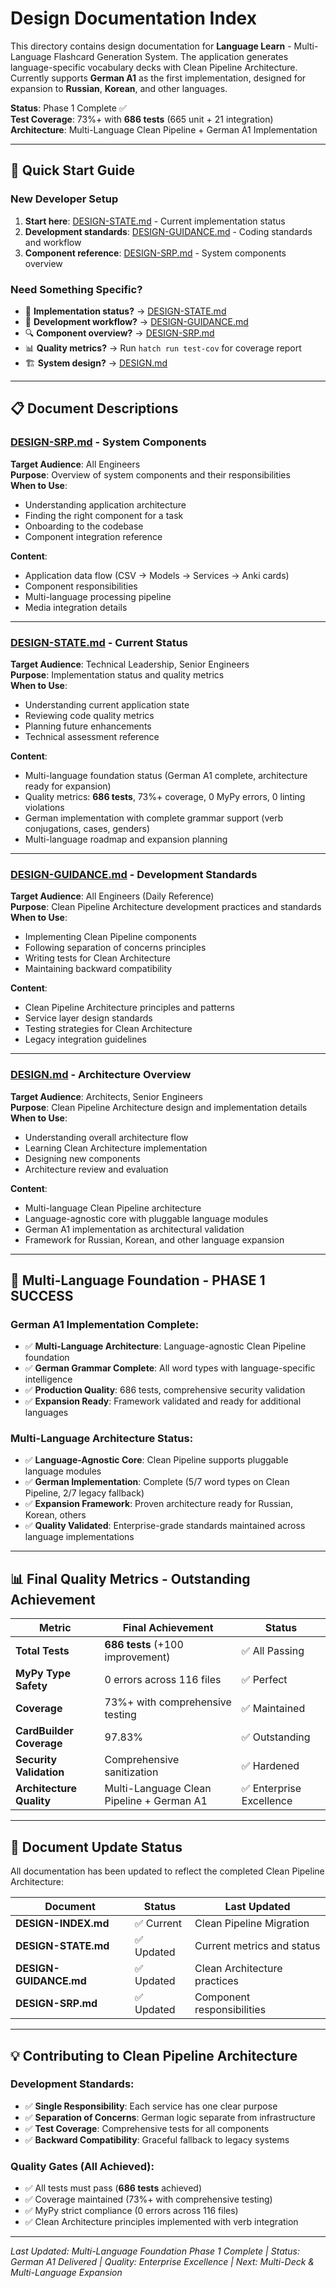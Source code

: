 # Design Documentation Index

This directory contains design documentation for **Language Learn** - Multi-Language Flashcard Generation System. The application generates language-specific vocabulary decks with Clean Pipeline Architecture. Currently supports **German A1** as the first implementation, designed for expansion to **Russian**, **Korean**, and other languages.

**Status**: Phase 1 Complete ✅  
**Test Coverage**: 73%+ with **686 tests** (665 unit + 21 integration)  
**Architecture**: Multi-Language Clean Pipeline + German A1 Implementation

---

## 🚀 **Quick Start Guide**

### **New Developer Setup**
1. **Start here**: [DESIGN-STATE.md](./DESIGN-STATE.md) - Current implementation status
2. **Development standards**: [DESIGN-GUIDANCE.md](./DESIGN-GUIDANCE.md) - Coding standards and workflow
3. **Component reference**: [DESIGN-SRP.md](./DESIGN-SRP.md) - System components overview

### **Need Something Specific?**
- 🎯 **Implementation status?** → [DESIGN-STATE.md](./DESIGN-STATE.md)
- 🔧 **Development workflow?** → [DESIGN-GUIDANCE.md](./DESIGN-GUIDANCE.md)  
- 🔍 **Component overview?** → [DESIGN-SRP.md](./DESIGN-SRP.md)
- 📊 **Quality metrics?** → Run `hatch run test-cov` for coverage report
- 🏗️ **System design?** → [DESIGN.md](./DESIGN.md)

---

## 📋 **Document Descriptions**

### **[DESIGN-SRP.md](./DESIGN-SRP.md)** - System Components
**Target Audience**: All Engineers  
**Purpose**: Overview of system components and their responsibilities  
**When to Use**: 
- Understanding application architecture
- Finding the right component for a task
- Onboarding to the codebase
- Component integration reference

**Content**:
- Application data flow (CSV → Models → Services → Anki cards)
- Component responsibilities
- Multi-language processing pipeline
- Media integration details

---

### **[DESIGN-STATE.md](./DESIGN-STATE.md)** - Current Status  
**Target Audience**: Technical Leadership, Senior Engineers  
**Purpose**: Implementation status and quality metrics  
**When to Use**:
- Understanding current application state
- Reviewing code quality metrics
- Planning future enhancements
- Technical assessment reference

**Content**:
- Multi-language foundation status (German A1 complete, architecture ready for expansion)
- Quality metrics: **686 tests**, 73%+ coverage, 0 MyPy errors, 0 linting violations
- German implementation with complete grammar support (verb conjugations, cases, genders)
- Multi-language roadmap and expansion planning

---

### **[DESIGN-GUIDANCE.md](./DESIGN-GUIDANCE.md)** - Development Standards
**Target Audience**: All Engineers (Daily Reference)  
**Purpose**: Clean Pipeline Architecture development practices and standards  
**When to Use**:
- Implementing Clean Pipeline components
- Following separation of concerns principles
- Writing tests for Clean Architecture
- Maintaining backward compatibility

**Content**:
- Clean Pipeline Architecture principles and patterns
- Service layer design standards
- Testing strategies for Clean Architecture
- Legacy integration guidelines

---

### **[DESIGN.md](./DESIGN.md)** - Architecture Overview
**Target Audience**: Architects, Senior Engineers  
**Purpose**: Clean Pipeline Architecture design and implementation details  
**When to Use**:
- Understanding overall architecture flow
- Learning Clean Architecture implementation
- Designing new components
- Architecture review and evaluation

**Content**:
- Multi-language Clean Pipeline architecture
- Language-agnostic core with pluggable language modules
- German A1 implementation as architectural validation
- Framework for Russian, Korean, and other language expansion

---

## 🎯 **Multi-Language Foundation - PHASE 1 SUCCESS**

### **German A1 Implementation Complete**:
- ✅ **Multi-Language Architecture**: Language-agnostic Clean Pipeline foundation
- ✅ **German Grammar Complete**: All word types with language-specific intelligence
- ✅ **Production Quality**: 686 tests, comprehensive security validation
- ✅ **Expansion Ready**: Framework validated and ready for additional languages

### **Multi-Language Architecture Status**:
- ✅ **Language-Agnostic Core**: Clean Pipeline supports pluggable language modules
- ✅ **German Implementation**: Complete (5/7 word types on Clean Pipeline, 2/7 legacy fallback)
- ✅ **Expansion Framework**: Proven architecture ready for Russian, Korean, others
- ✅ **Quality Validated**: Enterprise-grade standards maintained across language implementations

---

## 📊 **Final Quality Metrics - Outstanding Achievement**

| **Metric** | **Final Achievement** | **Status** |
|------------|----------------------|------------|
| **Total Tests** | **686 tests** (+100 improvement) | ✅ All Passing |
| **MyPy Type Safety** | 0 errors across 116 files | ✅ Perfect |
| **Coverage** | 73%+ with comprehensive testing | ✅ Maintained |
| **CardBuilder Coverage** | 97.83% | ✅ Outstanding |
| **Security Validation** | Comprehensive sanitization | ✅ Hardened |
| **Architecture Quality** | Multi-Language Clean Pipeline + German A1 | ✅ Enterprise Excellence |

---

## 🔧 **Document Update Status**

All documentation has been updated to reflect the completed Clean Pipeline Architecture:

| **Document** | **Status** | **Last Updated** |
|--------------|------------|------------------|
| **DESIGN-INDEX.md** | ✅ Current | Clean Pipeline Migration |
| **DESIGN-STATE.md** | ✅ Updated | Current metrics and status |
| **DESIGN-GUIDANCE.md** | ✅ Updated | Clean Architecture practices |
| **DESIGN-SRP.md** | ✅ Updated | Component responsibilities |

---

## 💡 **Contributing to Clean Pipeline Architecture**

### **Development Standards**:
- ✅ **Single Responsibility**: Each service has one clear purpose
- ✅ **Separation of Concerns**: German logic separate from infrastructure
- ✅ **Test Coverage**: Comprehensive tests for all components
- ✅ **Backward Compatibility**: Graceful fallback to legacy systems

### **Quality Gates (All Achieved)**:
- ✅ All tests must pass (**686 tests** achieved)
- ✅ Coverage maintained (73%+ with comprehensive testing)  
- ✅ MyPy strict compliance (0 errors across 116 files)
- ✅ Clean Architecture principles implemented with verb integration

---

*Last Updated: Multi-Language Foundation Phase 1 Complete | Status: German A1 Delivered | Quality: Enterprise Excellence | Next: Multi-Deck & Multi-Language Expansion*